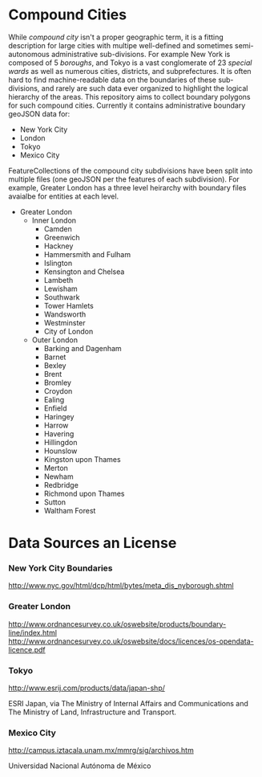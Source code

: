 # Compound Cities

While *compound city* isn't a proper geographic term, it is a fitting description for large cities with multipe well-defined and sometimes semi-autonomous administrative sub-divisions.  For example New York is composed of 5 *boroughs*, and Tokyo is a vast conglomerate of 23 *special wards* as well as numerous cities, districts, and subprefectures.  It is often hard to find machine-readable data on the boundaries of these sub-divisions, and rarely are such data ever organized to highlight the logical hierarchy of the areas.  This repository aims to collect boundary polygons for such compound cities.  Currently it contains administrative boundary geoJSON data for:

- New York City
- London
- Tokyo
- Mexico City

FeatureCollections of the compound city subdivisions have been split into multiple files (one geoJSON per the features of each subdivision).  For example, Greater London has a three level heirarchy with boundary files avaialbe for entities at each level.

- Greater London
	- Inner London
		- Camden
		- Greenwich
		- Hackney
		- Hammersmith and Fulham
		- Islington
		- Kensington and Chelsea
		- Lambeth
		- Lewisham
		- Southwark
		- Tower Hamlets
		- Wandsworth
		- Westminster
		- City of London
	- Outer London
		- Barking and Dagenham
		- Barnet
		- Bexley
		- Brent
		- Bromley
		- Croydon
		- Ealing
		- Enfield
		- Haringey
		- Harrow
		- Havering
		- Hillingdon
		- Hounslow
		- Kingston upon Thames
		- Merton
		- Newham
		- Redbridge
		- Richmond upon Thames
		- Sutton
		- Waltham Forest

# Data Sources an License

### New York City Boundaries 

http://www.nyc.gov/html/dcp/html/bytes/meta_dis_nyborough.shtml

### Greater London 

http://www.ordnancesurvey.co.uk/oswebsite/products/boundary-line/index.html
http://www.ordnancesurvey.co.uk/oswebsite/docs/licences/os-opendata-licence.pdf

### Tokyo

http://www.esrij.com/products/data/japan-shp/

ESRI Japan, via The Ministry of Internal Affairs and Communications and The Ministry of Land, Infrastructure and Transport.

### Mexico City

http://campus.iztacala.unam.mx/mmrg/sig/archivos.htm

Universidad Nacional Autónoma de México

